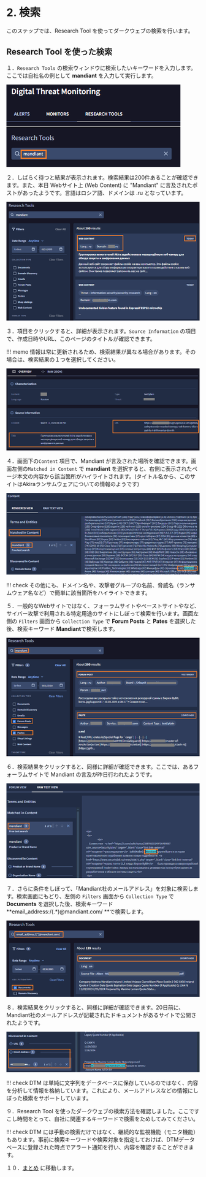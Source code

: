# 2. 検索

このステップでは、Research Tool を使ってダークウェブの検索を行います。



## Research Tool を使った検索

１．`Research Tools` の検索ウィンドウに検索したいキーワードを入力します。ここでは自社名の例として **mandiant** を入力して実行します。

![image-20250311212804712](images/image-20250311212804712.png)



２．しばらく待つと結果が表示されます。検索結果は200件あることが確認できます。また、本日 Webサイト上 (Web Content)  に "Mandiant" に言及されたポストがあったようです。言語はロシア語、ドメインは .ru となっています。

![image-20250311212926782](images/image-20250311212926782.png)



３．項目をクリックすると、詳細が表示されます。`Source Information` の項目で、作成日時やURL、このページのタイトルが確認できます。

!!! memo
    情報は常に更新されるため、検索結果が異なる場合があります。その場合は、検索結果の１つを選択してください。

![image-20250311214708009](images/image-20250311214708009.png)



４．画面下の`Content` 項目で、Mandiant が言及された場所を確認できます。画面左側の`Matched in Content` で **mandiant** を選択すると、右側に表示されたページ本文の内容から該当箇所がハイライトされます。(タイトル名から、このサイトはAkiraランサムウェアについての情報のようです)

![image-20250311214923616](images/image-20250311214923616.png)



!!! check 
    その他にも、ドメイン名や、攻撃者グループの名前、脅威名（ランサムウェア名など）で簡単に該当箇所をハイライトできます。



５．一般的なWebサイトではなく、フォーラムサイトやペーストサイトやなど、サイバー攻撃で利用される特定用途のサイトにしぼって検索を行います。画面左側の `Filters` 画面から `Collection Type` で **Forum Posts** と **Pates** を選択した後、検索キーワード **Mandiant**で検索します。

![image-20250311215809066](images/image-20250311215809066.png)



６．検索結果をクリックすると、同様に詳細が確認できます。ここでは、あるフォーラムサイトで Mandiant の言及が昨日行われたようです。

![image-20250311220101499](images/image-20250311220101499.png)



７．さらに条件をしぼって、「Mandiant社のメールアドレス」を対象に検索します。検索画面にもどり、左側の `Filters` 画面から `Collection Type` で **Documents** を選択した後、検索キーワード **email_address:/(.*)@mandiant.com/ **で検索します。

![image-20250311221146577](images/image-20250311221146577.png)

８．検索結果をクリックすると、同様に詳細が確認できます。20日前に、 Mandiant社のメールアドレスが記載されたドキュメントがあるサイトで公開されたようです。

![image-20250311221320637](images/image-20250311221320637.png)

!!! check 
    DTM は単純に文字列をデータベースに保存しているのではなく、内容を分析して情報を格納しています。これにより、メールアドレスなどの情報にしぼった検索をサポートしています。



９．Research Tool を使ったダークウェブの検索方法を確認しました。ここですこし時間をとって、自社に関連するキーワードで検索をためしてみてください。

!!! check 
    DTM には手動の検索だけではなく、継続的な監視機能（モニタ機能）もあります。事前に検索キーワードや検索対象を指定しておけば、DTMデータベースに登録された時点でアラート通知を行い、内容を確認することができます。

１０．[<u>まとめ</u>](../06-summary) に移動します。

